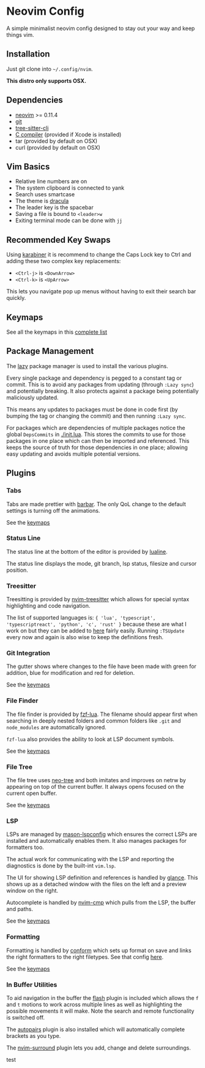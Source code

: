 # Neovim Config

A simple minimalist neovim config designed to stay out your way and keep things vim.

## Installation

Just git clone into `~/.config/nvim`.

**This distro only supports OSX.**

## Dependencies

- [neovim](https://neovim.io/) >= 0.11.4
- [git](https://git-scm.com/)
- [tree-sitter-cli](https://github.com/tree-sitter/tree-sitter/blob/master/crates/cli/README.md)
- [C compiler](https://docs.rs/cc/latest/cc/#compile-time-requirements) (provided if Xcode is installed)
- tar (provided by default on OSX)
- curl (provided by default on OSX)

## Vim Basics

- Relative line numbers are on
- The system clipboard is connected to yank
- Search uses smartcase
- The theme is [dracula](https://github.com/Mofiqul/dracula.nvim)
- The leader key is the spacebar
- Saving a file is bound to `<leader>w`
- Exiting terminal mode can be done with `jj`

## Recommended Key Swaps

Using [karabiner](https://karabiner-elements.pqrs.org/) it is recommend to change
the Caps Lock key to Ctrl and adding these two complex key replacements:

- `<Ctrl-j>` is `<DownArrow>`
- `<Ctrl-k>` is `<UpArrow>`

This lets you navigate pop up menus without having to exit their search bar quickly.

## Keymaps

See all the keymaps in this [complete list](./keymap.md)

## Package Management

The [lazy](https://github.com/folke/lazy.nvim) package manager is used to install the
various plugins.

Every single package and dependency is pegged to a constant tag or commit. This is to
avoid any packages from updating (through `:Lazy sync`) and potentially breaking. It
also protects against a package being potentially maliciously updated.

This means any updates to packages must be done in code first (by bumping the tag or
changing the commit) and then running `:Lazy sync`.

For packages which are dependencies of multiple packages notice the global `DepsCommits`
in [./init.lua](./init.lua). This stores the commits to use for those packages in one
place which can then be imported and referenced. This keeps the source of truth for
those dependencies in one place; allowing easy updating and avoids multiple potential
versions.

## Plugins

### Tabs

Tabs are made prettier with [barbar](https://github.com/romgrk/barbar.nvim). The only QoL
change to the default settings is turning off the animations.

See the [keymaps](./keymap.md#tabs)

### Status Line

The status line at the bottom of the editor is provided by [lualine](https://github.com/nvim-lualine/lualine.nvim).

The status line displays the mode, git branch, lsp status, filesize and cursor position.

### Treesitter

Treesitting is provided by [nvim-treesitter](https://github.com/nvim-treesitter/nvim-treesitter/tree/main) which allows
for special syntax highlighting and code navigation.

The list of supported languages is: `{ 'lua', 'typescript', 'typescriptreact', 'python', 'c', 'rust' }` because these are
what I work on but they can be added to [here](./lua/plugins/treesitter.lua) fairly easily. Running `:TSUpdate` every now
and again is also wise to keep the definitions fresh.

### Git Integration

The gutter shows where changes to the file have been made with green for addition, blue for modification and red for deletion.

See the [keymaps](./keymap.md#git)

### File Finder

The file finder is provided by [fzf-lua](https://github.com/ibhagwan/fzf-lua). The filename should appear first when searching
in deeply nested folders and common folders like `.git` and `node_modules` are automatically ignored.

`fzf-lua` also provides the ability to look at LSP document symbols.

See the [keymaps](./keymap.md#file-finder)

### File Tree

The file tree uses [neo-tree](https://github.com/nvim-neo-tree/neo-tree.nvim) and both imitates and improves on netrw by appearing
on top of the current buffer. It always opens focused on the current open buffer.

See the [keymaps](./keymap.md#file-tree)

### LSP

LSPs are managed by [mason-lspconfig](https://github.com/mason-org/mason-lspconfig.nvim/tree/main) which ensures the correct LSPs are
installed and automatically enables them. It also manages packages for formatters too.

The actual work for communicating with the LSP and reporting the diagnostics is done by the built-int `vim.lsp`.

The UI for showing LSP definition and references is handled by [glance](https://github.com/DNLHC/glance.nvim). This shows up as a
detached window with the files on the left and a preview window on the right.

Autocomplete is handled by [nvim-cmp](https://github.com/hrsh7th/nvim-cmp) which pulls from the LSP, the buffer and paths.

See the [keymaps](./keymap.md#lsp)

### Formatting

Formatting is handled by [conform](https://github.com/stevearc/conform.nvim) which sets up format on save and links the right formatters
to the right filetypes. See that config [here](./lua/plugins/conform.lua).

See the [keymaps](./keymap.md#formatting)

### In Buffer Utilities

To aid navigation in the buffer the [flash](https://github.com/folke/flash.nvim) plugin is included which allows the `f` and `t` motions
to work across multiple lines as well as highlighting the possible movements it will make. Note the search and remote functionality is
switched off.

The [autopairs](https://github.com/windwp/nvim-autopairs) plugin is also installed which will automatically complete brackets as you type.

The [nvim-surround](https://github.com/kylechui/nvim-surround/tree/main) plugin lets you add, change and delete surroundings.

test
